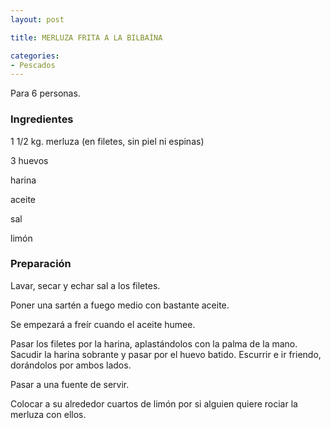 ```yaml
---
layout: post

title: MERLUZA FRITA A LA BILBAÍNA

categories:
- Pescados
---
```

Para 6 personas.

<h3>Ingredientes</h3>

1 1/2 kg. merluza (en filetes, sin piel ni espinas)

3 huevos

harina

aceite

sal

limón

<h3>Preparación</h3>

Lavar, secar y echar sal a los filetes.

Poner una sartén a fuego medio con bastante aceite.

Se empezará a freír cuando el aceite humee.

Pasar los filetes por la harina, aplastándolos con la palma de la mano. Sacudir la harina sobrante y pasar por el huevo batido. Escurrir e ir friendo, dorándolos por ambos lados.

Pasar a una fuente de servir.

Colocar a su alrededor cuartos de limón por si alguien quiere rociar la merluza con ellos.

